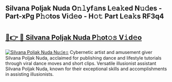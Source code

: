 ## Silvana Poljak Nuda O𝚗𝚕yf𝚊ns L𝚎a𝚔ed N𝚞𝚍es - Part-xPg P𝚑𝚘tos Vi𝚍𝚎o - H𝚘𝚝 Part L𝚎a𝚔s RF3q4

# <h2><a href="http://kfe38ry.oniu.top/?m=Silvana+Poljak+Nuda">🔗👉 🔴 Silvana Poljak Nuda P𝚑ot𝚘𝚜 V𝚒d𝚎o</a></h2>

[![Silvana Poljak Nuda Nu𝚍e𝚜](https://i.imgur.com/0qMVB7G.gif)](http://kfe38ry.oniu.top/?m=Silvana+Poljak+Nuda)
Cybernetic artist and amusement giver Silvana Poljak Nuda, acclaimed for publishing dance and lifestyle tutorials through viral dance moves and short clips. Versatile illusionist assistant Silvana Poljak Nuda, known for their exceptional skills and accomplishments in assisting illusionists.  
